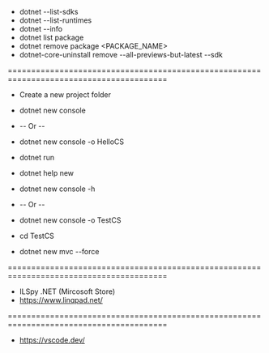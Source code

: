 - dotnet --list-sdks
- dotnet --list-runtimes
- dotnet --info
- dotnet list package
- dotnet remove package <PACKAGE_NAME>
- dotnet-core-uninstall remove --all-previews-but-latest --sdk

========================================================================================
- Create a new project folder
- dotnet new console    

-  -- Or --
- dotnet new console -o HelloCS
- dotnet run
- dotnet help new
- dotnet new console -h

- -- Or --
- dotnet new console -o TestCS
- cd TestCS
- dotnet new mvc --force

========================================================================================
-  ILSpy .NET  (Mircosoft Store)
-  https://www.linqpad.net/

========================================================================================
-  https://vscode.dev/
